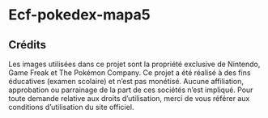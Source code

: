 # Ecf-pokedex-mapa5



## Crédits

Les images utilisées dans ce projet sont la propriété exclusive de Nintendo, Game Freak et The Pokémon Company. Ce projet a été réalisé à des fins éducatives (examen scolaire) et n’est pas monétisé. Aucune affiliation, approbation ou parrainage de la part de ces sociétés n’est impliqué. Pour toute demande relative aux droits d’utilisation, merci de vous référer aux conditions d’utilisation du site officiel.
